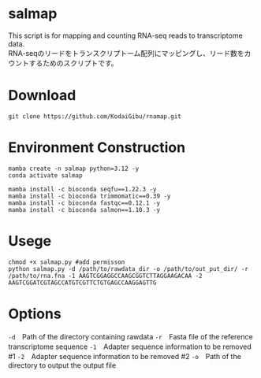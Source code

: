 # salmap
This script is for mapping and counting RNA-seq reads to transcriptome data.  
RNA-seqのリードをトランスクリプトーム配列にマッピングし、リード数をカウントするためのスクリプトです。

# Download
```bash:
git clone https://github.com/KodaiGibu/rnamap.git
```

# Environment Construction
```bash:
mamba create -n salmap python=3.12 -y
conda activate salmap

mamba install -c bioconda seqfu==1.22.3 -y
mamba install -c bioconda trimmomatic==0.39 -y
mamba install -c bioconda fastqc==0.12.1 -y
mamba install -c bioconda salmon==1.10.3 -y
```

# Usege
```bash:
chmod +x salmap.py #add permisson
python salmap.py -d /path/to/rawdata_dir -o /path/to/out_put_dir/ -r /path/to/rna.fna -1 AAGTCGGAGGCCAAGCGGTCTTAGGAAGACAA -2 AAGTCGGATCGTAGCCATGTCGTTCTGTGAGCCAAGGAGTTG 
```

# Options
`-d`　Path of the directory containing rawdata 
`-r`　Fasta file of the reference transcriptome sequence 
`-1`　Adapter sequence information to be removed #1 
`-2`　Adapter sequence information to be removed #2 
`-o`　Path of the directory to output the output file





